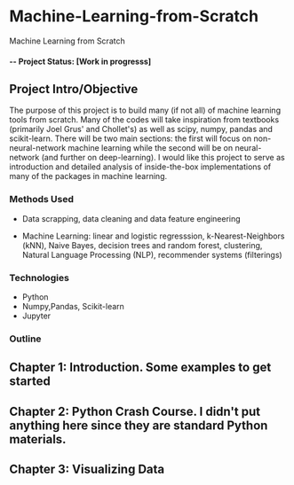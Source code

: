 # Machine-Learning-from-Scratch
Machine Learning from Scratch


#### -- Project Status: [Work in progresss]

## Project Intro/Objective
The purpose of this project is to build many (if not all) of machine learning tools from scratch. Many of the codes will take inspiration from textbooks (primarily Joel Grus' and Chollet's)  as well as scipy, numpy, pandas and scikit-learn. There will be two main sections: the first will focus on non-neural-network machine learning while the second will be on neural-network (and further on deep-learning). I would like this project to serve as introduction and detailed analysis of inside-the-box implementations of many of the packages in machine learning. 

### Methods Used
* Data scrapping, data cleaning and data feature engineering

* Machine Learning: linear and logistic regresssion, k-Nearest-Neighbors (kNN), Naive Bayes, decision trees and random forest, clustering, Natural Language Processing (NLP), recommender systems (filterings)


### Technologies
* Python
* Numpy,Pandas, Scikit-learn
* Jupyter

### Outline
## Chapter 1: Introduction. Some examples to get started
## Chapter 2: Python Crash Course. I didn't put anything here since they are standard Python materials.
## Chapter 3: Visualizing Data


